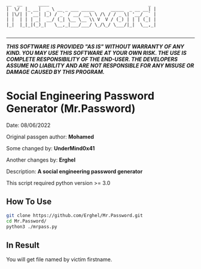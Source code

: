 ```
__  __      ____                                     _ 
|  \/  |_ __|  _ \ __ _ ___ _____      _____  _ __ __| |
| |\/| | '__| |_) / _` / __/ __\ \ /\ / / _ \| '__/ _` |
| |  | | | _|  __/ (_| \__ \__ \\ V  V / (_) | | | (_| |
|_|  |_|_|(_)_|   \__,_|___/___/ \_/\_/ \___/|_|  \__,_|
                                                        
```
-------------------------------------------------------------------------
_**THIS SOFTWARE IS PROVIDED "AS IS" WITHOUT WARRANTY OF ANY KIND. YOU MAY USE THIS SOFTWARE AT YOUR OWN RISK. THE USE IS COMPLETE RESPONSIBILITY OF THE END-USER. THE DEVELOPERS ASSUME NO LIABILITY AND ARE NOT RESPONSIBLE FOR ANY MISUSE OR DAMAGE CAUSED BY THIS PROGRAM.**_

# Social Engineering Password Generator (Mr.Password)
Date: 08/06/2022

Original passgen author: **Mohamed**

Some changed by: **UnderMind0x41**

Another changes by: **Erghel**

Description: **A social engineering password generator**

This script required python version >= 3.0

## How To Use
```bash
git clone https://github.com/Erghel/Mr.Password.git
cd Mr.Password/
python3 ./mrpass.py
```
## In Result
You will get file named by victim firstname.
